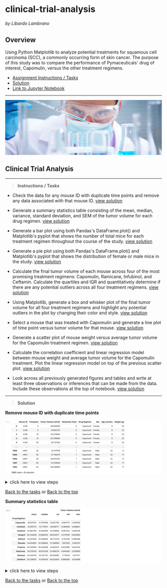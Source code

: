 # clinical-trial-analysis

###### by Libardo Lambrano

## Overview <a name="top"></a>

Using Python Matplotlib to analyze potential treatments for squamous cell carcinoma (SCC), a commonly occurring form of skin cancer. The purpose of this study was to compare the performance of Pymaceuticals' drug of interest, Capomulin, versus the other treatment regimens.

* [Assignment Instructions / Tasks](#intro)
* [Solution](#solution)
* [Link to Jupyter Notebook](solution/clinical-trial-analysis.ipynb)

---
![](images/Laboratory.jpg)
## Clinical Trial Analysis

---
<a name="intro"></a>
> **Instructions / Tasks**

* Check the data for any mouse ID with duplicate time points and remove any data associated with that mouse ID. [view solution](#01)

* Generate a summary statistics table consisting of the mean, median, variance, standard deviation, and SEM of the tumor volume for each drug regimen. [view solution](#02)

* Generate a bar plot using both Pandas's DataFrame.plot() and Matplotlib's pyplot that shows the number of total mice for each treatment regimen throughout the course of the study. [view solution](#03)

* Generate a pie plot using both Pandas's DataFrame.plot() and Matplotlib's pyplot that shows the distribution of female or male mice in the study. [view solution](#04)

* Calculate the final tumor volume of each mouse across four of the most promising treatment regimens: Capomulin, Ramicane, Infubinol, and Ceftamin. Calculate the quartiles and IQR and quantitatively determine if there are any potential outliers across all four treatment regimens. [view solution](#05)

* Using Matplotlib, generate a box and whisker plot of the final tumor volume for all four treatment regimens and highlight any potential outliers in the plot by changing their color and style. [view solution](#06)

* Select a mouse that was treated with Capomulin and generate a line plot of time point versus tumor volume for that mouse. [view solution](#07)

* Generate a scatter plot of mouse weight versus average tumor volume for the Capomulin treatment regimen. [view solution](#08)

* Calculate the correlation coefficient and linear regression model between mouse weight and average tumor volume for the Capomulin treatment. Plot the linear regression model on top of the previous scatter plot. [view solution](#09)

* Look across all previously generated figures and tables and write at least three observations or inferences that can be made from the data. Include these observations at the top of notebook. [view solution](#10)

---
<a name="solution"></a>
> **Solution**

<a name="01"></a>
**Remove mouse ID with duplicate time points**

![remove duplicated data](images/steps/01.png)

<details><summary>click here to view steps</summary>

1. Import dependencies, read and combine CSV files

    ```
    # Dependencies and Setup
    import matplotlib.pyplot as plt
    import pandas as pd
    import scipy.stats as st
    import numpy as np

    # Study data files
    mouse_metadata_path = '../data/Mouse_metadata.csv'
    study_results_path = '../data/Study_results.csv'

    # Read the mouse data and the study results
    mouse_metadata = pd.read_csv(mouse_metadata_path)
    study_results = pd.read_csv(study_results_path)

    # Combine the data into a single dataset
    mouse_study_results = study_results.merge(mouse_metadata, on = 'Mouse ID')
    ```
2. Get all the data for the duplicate mouse ID. 
    ```
    mouse_id_dups = mouse_study_results[mouse_study_results[['Mouse ID', 'Timepoint']].duplicated() == True]
    ```
3. Create a clean DataFrame by dropping the duplicate mouse by its ID & Timepoint mix.
    ```
    mouse_study_results.drop_duplicates(subset=['Mouse ID', 'Timepoint'])
    ```
4. Removing the mouse with duplicated data completelly
    ```
    mouse_study_results = mouse_study_results[~mouse_study_results['Mouse ID'].str.match('g989')]
    ```

[Back to output](#01)
</details>

[Back to the tasks](#intro) or [Back to the top](#top) 

<a name="02"></a>
**Summary statistics table**

![remove duplicated data](images/steps/02.png)

<details><summary>click here to view steps</summary>

1. Method 1 - creating multiple series and putting them all together at the end
    ```
    mean = mouse_study_results.groupby('Drug Regimen')['Tumor Volume (mm3)'].mean()
    median = mouse_study_results.groupby('Drug Regimen')['Tumor Volume (mm3)'].median()
    variance = mouse_study_results.groupby('Drug Regimen')['Tumor Volume (mm3)'].var()
    standard_deviation = mouse_study_results.groupby('Drug Regimen')['Tumor Volume (mm3)'].std()
    SEM = mouse_study_results.groupby('Drug Regimen')['Tumor Volume (mm3)'].sem()

    # This method is the most straighforward, creating multiple series and putting them all together at the end.

    summary_statistics_1 = pd.DataFrame({'mean': mean,
                                        'median': median, 
                                        'var': variance, 
                                        'std': standard_deviation, 
                                        'sem': SEM})
    ```
2. Method 2 -  Generate a summary statistics table using a single groupby function
    ```
    summary_statistics_2 = mouse_study_results.groupby('Drug Regimen').agg({'Tumor Volume (mm3)': ['mean', 'median', 'var', 'std', 'sem']})
    summary_statistics_2
    ```

[Back to output](#02)
</details>

[Back to the tasks](#intro) or [Back to the top](#top) 

